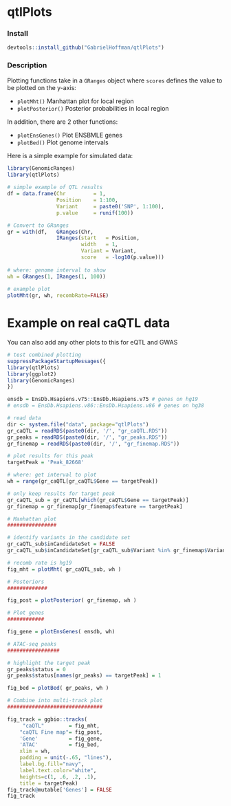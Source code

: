# qtlPlots

### Install
```r
devtools::install_github("GabrielHoffman/qtlPlots")
```

### Description
Plotting functions take in a `GRanges` object where `scores` defines the value to be plotted on the y-axis:
 
 * `plotMht()` Manhattan plot for local region
 * `plotPosterior()` Posterior probabilities in local region

 In addition, there are 2 other functions:
 
 * `plotEnsGenes()` Plot ENSBMLE genes
 * `plotBed()` Plot genome intervals


Here is a simple example for simulated data:
 
```r
library(GenomicRanges)
library(qtlPlots)
 
# simple example of QTL results
df = data.frame(Chr         = 1,
                Position    = 1:100, 
                Variant     = paste0('SNP', 1:100),
                p.value     = runif(100))

# Convert to GRanges
gr = with(df,   GRanges(Chr, 
                IRanges(start   = Position, 
                        width   = 1, 
                        Variant = Variant, 
                        score   = -log10(p.value)))
 
# where: genome interval to show
wh = GRanges(1, IRanges(1, 100))			
 						
# example plot
plotMht(gr, wh, recombRate=FALSE) 
```
 
# Example on real caQTL data 

You can also add any other plots to this for eQTL and GWAS

```r
# test combined plotting
suppressPackageStartupMessages({
library(qtlPlots)
library(ggplot2)
library(GenomicRanges) 
})

ensdb = EnsDb.Hsapiens.v75::EnsDb.Hsapiens.v75 # genes on hg19
# ensdb = EnsDb.Hsapiens.v86::EnsDb.Hsapiens.v86 # genes on hg38

# read data
dir <- system.file("data", package="qtlPlots")	
gr_caQTL = readRDS(paste0(dir, '/', "gr_caQTL.RDS"))
gr_peaks = readRDS(paste0(dir, '/', "gr_peaks.RDS"))
gr_finemap = readRDS(paste0(dir, '/', "gr_finemap.RDS"))

# plot results for this peak
targetPeak = 'Peak_82668'

# where: get interval to plot
wh = range(gr_caQTL[gr_caQTL$Gene == targetPeak])

# only keep results for target peak
gr_caQTL_sub = gr_caQTL[which(gr_caQTL$Gene == targetPeak)]
gr_finemap = gr_finemap[gr_finemap$feature == targetPeak]

# Manhattan plot
################

# identify variants in the candidate set
gr_caQTL_sub$inCandidateSet = FALSE
gr_caQTL_sub$inCandidateSet[gr_caQTL_sub$Variant %in% gr_finemap$Variant] = TRUE

# recomb rate is hg19
fig_mht = plotMht( gr_caQTL_sub, wh )

# Posteriors
#############

fig_post = plotPosterior( gr_finemap, wh )

# Plot genes
############

fig_gene = plotEnsGenes( ensdb, wh)

# ATAC-seq peaks
#################

# highlight the target peak
gr_peaks$status = 0
gr_peaks$status[names(gr_peaks) == targetPeak] = 1

fig_bed = plotBed( gr_peaks, wh )

# Combine into multi-track plot
###############################

fig_track = ggbio::tracks(
     "caQTL"        = fig_mht, 
    "caQTL Fine map"= fig_post,
    'Gene'          = fig_gene,
    'ATAC'          = fig_bed,
    xlim = wh,
    padding = unit(-.65, "lines"), 
    label.bg.fill="navy", 
    label.text.color="white",
    heights=c(1, .6, .2, .1),
    title = targetPeak) 
fig_track@mutable['Genes'] = FALSE
fig_track
```

 